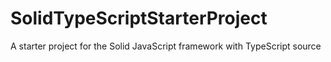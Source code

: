 # SolidTypeScriptStarterProject
A starter project for the Solid JavaScript framework with TypeScript source
